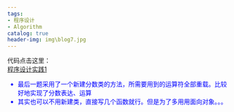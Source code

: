 ```yaml
---
tags:
- 程序设计
- Algorithm
catalog: true
header-img: img\blog7.jpg
---   
```

代码点击这里：  
[程序设计实践1](https://paste.ubuntu.com/p/K4P7dCh7Dn/)
<font color = "blue">  
- 最后一题采用了一个新建分数类的方法，所需要用到的运算符全部重载。比较好地实现了分数表达、运算    
- 其实也可以不用新建类，直接写几个函数就行。但是为了多用用面向对象。。。
</font>
